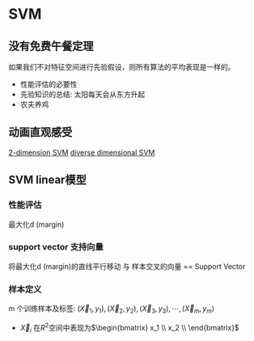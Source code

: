 # SVM

## 没有免费午餐定理
如果我们不对特征空间进行先验假设，则所有算法的平均表现是一样的。
- 性能评估的必要性
- 先验知识的总结: 太阳每天会从东方升起
- 农夫养鸡

## 动画直观感受
[2-dimension SVM](https://github.com/BeBraveBeCurious/ML_Datawhle/blob/master/gif/8.SVM.gif)
[diverse dimensional SVM](https://github.com/BeBraveBeCurious/ML_Datawhle/blob/master/gif/9.SVM.gif)

## SVM linear模型

### 性能评估
最大化d (margin)
### support vector 支持向量
将最大化d (margin)的直线平行移动 与 样本交叉的向量 == Support Vector

### 样本定义
m 个训练样本及标签: $(\vec X_1, y_1), (\vec X_2, y_2), (\vec X_3, y_3), \cdots, (\vec X_m, y_m)$
- $\vec X_i$ 在$R^2$空间中表现为$\begin{bmatrix}
x_1 \\
x_2 \\
\end{bmatrix}$
